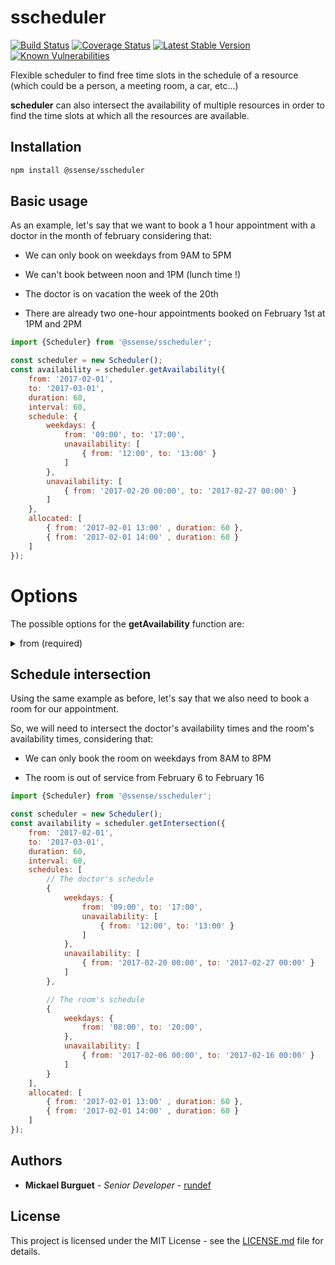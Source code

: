 # sscheduler

[![Build Status](https://travis-ci.org/SSENSE/node-sscheduler.svg?branch=master)](https://travis-ci.org/SSENSE/node-sscheduler)
[![Coverage Status](https://coveralls.io/repos/github/SSENSE/node-sscheduler/badge.svg?branch=master)](https://coveralls.io/github/SSENSE/node-sscheduler?branch=master)
[![Latest Stable Version](https://img.shields.io/npm/v/@ssense/sscheduler.svg)](https://www.npmjs.com/package/@ssense/sscheduler)
[![Known Vulnerabilities](https://snyk.io/test/npm/@ssense/sscheduler/badge.svg)](https://snyk.io/test/npm/@ssense/sscheduler)

Flexible scheduler to find free time slots in the schedule of a resource (which could be a person, a meeting room, a car, etc...)

**scheduler** can also intersect the availability of multiple resources in order to find the time slots at which all the resources are available.

## Installation

```bash
npm install @ssense/sscheduler
```

## Basic usage

As an example, let's say that we want to book a 1 hour appointment with a doctor in the month of february considering that:

  * We can only book on weekdays from 9AM to 5PM

  * We can't book between noon and 1PM (lunch time !)

  * The doctor is on vacation the week of the 20th

  * There are already two one-hour appointments booked on February 1st at 1PM and 2PM

```javascript
import {Scheduler} from '@ssense/sscheduler';

const scheduler = new Scheduler();
const availability = scheduler.getAvailability({
    from: '2017-02-01',
    to: '2017-03-01',
    duration: 60,
    interval: 60,
    schedule: {
        weekdays: {
            from: '09:00', to: '17:00',
            unavailability: [
                { from: '12:00', to: '13:00' }
            ]
        },
        unavailability: [
            { from: '2017-02-20 00:00', to: '2017-02-27 00:00' }
        ]
    },
    allocated: [
        { from: '2017-02-01 13:00' , duration: 60 },
        { from: '2017-02-01 14:00' , duration: 60 }
    ]
});
```

# Options

The possible options  for the **getAvailability** function are:

<details>
 <summary>from (required)</summary>
 The start date for which we want to get availability times

 <summary>to (required)</summary>
 The end date for which we want to get availability times (exclusive)

 <summary>interval (required)</summary>
 The interval (in minutes) of the returned availability times.
 For example, a value of 15 would returns availability times such as 10:00, 10:15, 10:30, 10:45, etc..

 <summary>duration (required)</summary>
 The duration (in minutes) for which we need the resource.

 <summary>schedule (required)</summary>
 The schedule of the resource for each day of the week.

 Example:
 ```js
 {
   monday: {
     from: '09:00',
     to: '17:00',
     unavailability: [
       { from: '12:00', to: '13:00' }
     ]
   },
 }
 ```

 <summary>allocated (optional)</summary>
 The list of the already-allocated time slots for the resource.

 Example:
 ```js
 [
   { from: '09:00', duration: 60 }
 ]
 ```
</details>

## Schedule intersection

Using the same example as before, let's say that we also need to book a room for our appointment.

So, we will need to intersect the doctor's availability times and the room's availability times, considering that:

  * We can only book the room on weekdays from 8AM to 8PM

  * The room is out of service from February 6 to February 16

```javascript
import {Scheduler} from '@ssense/sscheduler';

const scheduler = new Scheduler();
const availability = scheduler.getIntersection({
    from: '2017-02-01',
    to: '2017-03-01',
    duration: 60,
    interval: 60,
    schedules: [
        // The doctor's schedule
        {
            weekdays: {
                from: '09:00', to: '17:00',
                unavailability: [
                    { from: '12:00', to: '13:00' }
                ]
            },
            unavailability: [
                { from: '2017-02-20 00:00', to: '2017-02-27 00:00' }
            ]
        },

        // The room's schedule
        {
            weekdays: {
                from: '08:00', to: '20:00',
            },
            unavailability: [
                { from: '2017-02-06 00:00', to: '2017-02-16 00:00' }
            ]
        }
    ],
    allocated: [
        { from: '2017-02-01 13:00' , duration: 60 },
        { from: '2017-02-01 14:00' , duration: 60 }
    ]
});
```

## Authors

* **Mickael Burguet** - *Senior Developer* - [rundef](http://rundef.com)

## License

This project is licensed under the MIT License - see the [LICENSE.md](LICENSE.md) file for details.